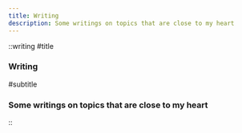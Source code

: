 ```yaml
---
title: Writing
description: Some writings on topics that are close to my heart
---
```


::writing
#title
### Writing

#subtitle
### Some writings on topics that are close to my heart
::
